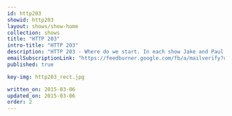 ```yaml
---
id: http203
showid: http203
layout: shows/show-home
collection: shows
title: "HTTP 203"
intro-title: "HTTP 203"
description: "HTTP 203 - Where do we start. In each show Jake and Paul pick a hot topic in the world of web development and discuss the various aspects of it, meanwhile dropping in lifehacks, lessons and some rather honest truths."
emailSubscriptionLink: "https://feedburner.google.com/fb/a/mailverify?uri=http203&amp;loc=en_US"
published: true

key-img: http203_rect.jpg

written_on: 2015-03-06
updated_on: 2015-03-06
order: 2
---
```

